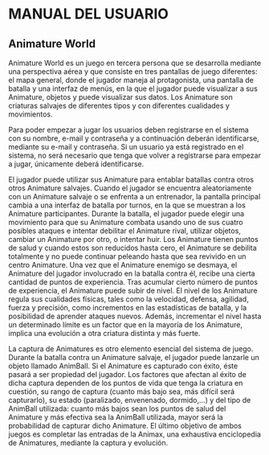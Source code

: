  # MANUAL DEL USUARIO #
 ## Animature World ##

Animature World es un juego en tercera persona que se desarrolla mediante una perspectiva aérea y que consiste en tres pantallas de juego diferentes: el mapa general, donde el jugador maneja al protagonista, una pantalla de batalla y una interfaz de menús, en la que el jugador puede visualizar a sus Animature, objetos y puede visualizar sus datos. Los Animature son criaturas salvajes de diferentes tipos y con diferentes cualidades y movimientos.

Para poder empezar a jugar los usuarios deben registrarse en el sistema con su nombre, e-mail y contraseña y a continuación deberán identificarse, mediante su e-mail y contraseña. Si un usuario ya está registrado en el sistema, no será necesario que tenga que volver a registrarse para empezar a jugar, únicamente deberá identificarse.

El jugador puede utilizar sus Animature para entablar batallas contra otros otros Animature salvajes. Cuando el jugador se encuentra aleatoriamente con un Animature salvaje o se enfrenta a un entrenador, la pantalla principal cambia a una interfaz de batalla por turnos, en la que se muestran a los Animature participantes. Durante la batalla, el jugador puede elegir una movimiento para que su Animature combata usando uno de sus cuatro posibles ataques e intentar debilitar el Animature rival, utilizar objetos, cambiar un Animature por otro, o intentar huir. Los Animature tienen puntos de salud y cuando estos son reducidos hasta cero, el Animature se debilita totalmente y no puede continuar peleando hasta que sea revivido en un centro Animature. Una vez que el Animature enemigo se desmaya, el Animature del jugador involucrado en la batalla contra él, recibe una cierta cantidad de puntos de experiencia. Tras acumular cierto número de puntos de experiencia, el Animature puede subir de nivel. El nivel de los Animature regula sus cualidades físicas, tales como la velocidad, defensa, agilidad, fuerza y precisión, como incrementos en las estadísticas de batalla, y la posibilidad de aprender ataques nuevos. Además, incrementar el nivel hasta un determinado límite es un factor que en la mayoría de los Animature, implica una evolución a otra criatura distinta y más fuerte.

La captura de Animatures es otro elemento esencial del sistema de juego. Durante la batalla contra un Animature salvaje, el jugador puede lanzarle un objeto llamado AnimBall. Si el Animature es capturado con éxito, éste pasará a ser propiedad del jugador. Los factores que afectan al éxito de dicha captura dependen de los puntos de vida que tenga la criatura en cuestión, su rango de captura (cuanto más bajo sea, más difícil será capturarlo), su estado (paralizado, envenenado, dormido,...) y del tipo de AnimBall utilizada: cuanto más bajos sean los puntos de salud del Animature y más efectiva sea la AnimBall utilizada, mayor será la probabilidad de capturar dicho Animature. El último objetivo de ambos juegos es completar las entradas de la Animax, una exhaustiva enciclopedia de Animatures, mediante la captura y evolución.
